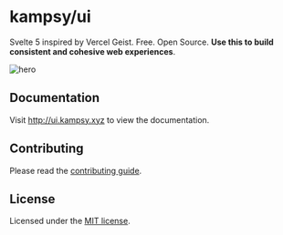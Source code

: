 # kampsy/ui

Svelte 5 inspired by Vercel Geist. Free. Open Source. **Use this to build consistent and cohesive web experiences**.

![hero](apps/www/public/og.jpg)

## Documentation

Visit http://ui.kampsy.xyz to view the documentation.

## Contributing

Please read the [contributing guide](/CONTRIBUTING.md).

## License

Licensed under the [MIT license](https://github.com/kampsy/ui/blob/main/LICENSE.md).